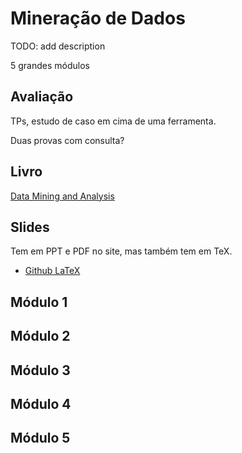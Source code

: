 # Mineração de Dados

TODO: add description

5 grandes módulos

## Avaliação

TPs, estudo de caso em cima de uma ferramenta.

Duas provas com consulta?
<!-- Ele martelou para que a gente estude -->

## Livro

[Data Mining and Analysis](http://www.dataminingbook.info/pmwiki.php)

## Slides

Tem em PPT e PDF no site, mas também tem em TeX.

- [Github LaTeX](https://github.com/zakimjz/dmbook-slides)


## Módulo 1

## Módulo 2

## Módulo 3

## Módulo 4

## Módulo 5
